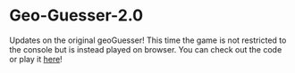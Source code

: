 # Geo-Guesser-2.0
Updates on the original geoGuesser! This time the game is not restricted to the console but is instead played on browser. You can check out the code or play it [here](https://urmom73.github.io/Geo-Guesser-2.0/)!
